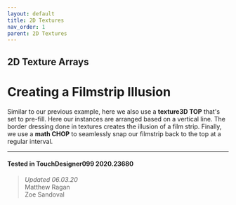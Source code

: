 ```yaml
---
layout: default
title: 2D Textures
nav_order: 1
parent: 2D Textures
---
```


## 2D Texture Arrays
# Creating a Filmstrip Illusion

Similar to our previous example, here we also use a **texture3D TOP** that's set to pre-fill. Here our instances are arranged based on a vertical line. The border dressing done in textures creates the illusion of a film strip. Finally, we use a **math CHOP** to seamlessly snap our filmstrip back to the top at a regular interval.

---

#### Tested in TouchDesigner099 2020.23680 
>*Updated 06.03.20*  
Matthew Ragan  
Zoe Sandoval  

